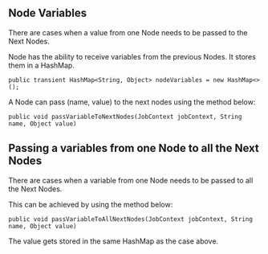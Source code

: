 ## Node Variables

There are cases when a value from one Node needs to be passed to the Next Nodes.

Node has the ability to receive variables from the previous Nodes. It stores them in a HashMap.

    public transient HashMap<String, Object> nodeVariables = new HashMap<>();

A Node can pass (name, value) to the next nodes using the method below:

    public void passVariableToNextNodes(JobContext jobContext, String name, Object value)


## Passing a variables from one Node to all the Next Nodes

There are cases when a variable from one Node needs to be passed to all the Next Nodes.

This can be achieved by using the method below:

    public void passVariableToAllNextNodes(JobContext jobContext, String name, Object value)

The value gets stored in the same HashMap as the case above.



